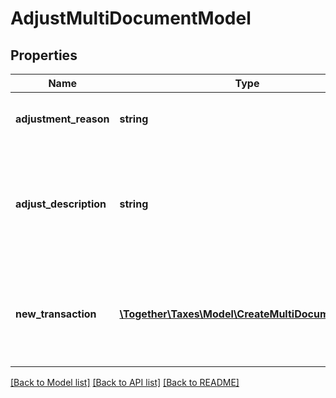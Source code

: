 # AdjustMultiDocumentModel

## Properties
Name | Type | Description | Notes
------------ | ------------- | ------------- | -------------
**adjustment_reason** | **string** | A reason code indicating why this adjustment was made | 
**adjust_description** | **string** | If the AdjustmentReason is \&quot;Other\&quot;, specify the reason here.                This is required when the AdjustmentReason is 8 (Other). | [optional] 
**new_transaction** | [**\Together\Taxes\Model\CreateMultiDocumentModel**](CreateMultiDocumentModel.md) | Replace the current MultiDocument transaction with tax data calculated for this new MultiDocument transaction | 

[[Back to Model list]](../README.md#documentation-for-models) [[Back to API list]](../README.md#documentation-for-api-endpoints) [[Back to README]](../README.md)


